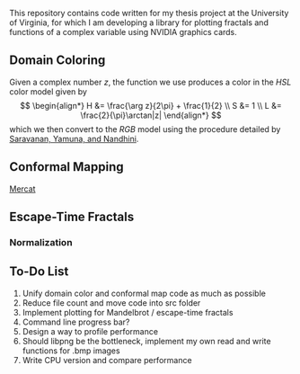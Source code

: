 This repository contains code written for my thesis project at the University of Virginia, for which I am developing a library for plotting fractals and functions of a complex variable using NVIDIA graphics cards.

## Domain Coloring
Given a complex number $z$, the function we use produces a color in the $HSL$ color model given by 
$$ \begin{align*} H &= \frac{\arg z}{2\pi} + \frac{1}{2} \\ S &= 1 \\ L &= \frac{2}{\pi}\arctan|z| \end{align*} $$
which we then convert to the $RGB$ model using the procedure detailed by
[Saravanan, Yamuna, and Nandhini](https://ieeexplore.ieee.org/abstract/document/7754179).

## Conformal Mapping
[Mercat](https://en.wikibooks.org/wiki/Fractals/Conformal_map)

## Escape-Time Fractals
### Normalization

## To-Do List
1. Unify domain color and conformal map code as much as possible
2. Reduce file count and move code into src folder
3. Implement plotting for Mandelbrot / escape-time fractals
4. Command line progress bar?
5. Design a way to profile performance
6. Should libpng be the bottleneck, implement my own read and write functions for .bmp images
7. Write CPU version and compare performance